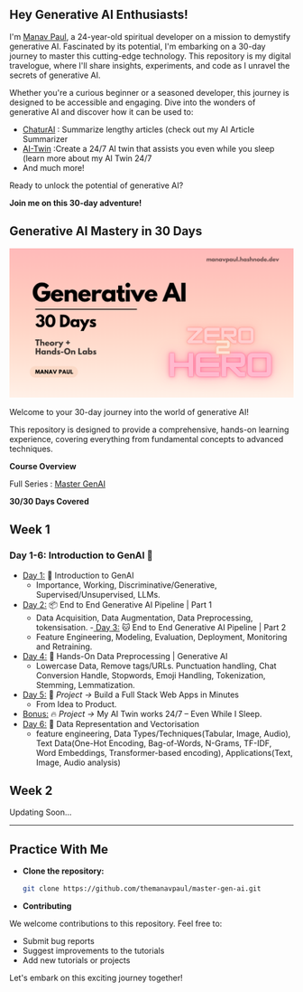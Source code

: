 ## Hey Generative AI Enthusiasts! 

I'm [Manav Paul](https://linktr.ee/themanavpaul), a 24-year-old spiritual developer on a mission to demystify generative AI. Fascinated by its potential, I'm embarking on a 30-day journey to master this cutting-edge technology. This repository is my digital travelogue, where I'll share insights, experiments, and code as I unravel the secrets of generative AI.

Whether you're a curious beginner or a seasoned developer, this journey is designed to be accessible and engaging. Dive into the wonders of generative AI and discover how it can be used to:

* [ChaturAI](https://chaturai.netlify.app/) : Summarize lengthy articles (check out my AI Article Summarizer
* [AI-Twin](https://manavpaul.hashnode.dev/my-ai-twin-works-247-even-while-i-sleep) :Create a 24/7 AI twin that assists you even while you sleep (learn more about my AI Twin 24/7
* And much more!

Ready to unlock the potential of generative AI?

**Join me on this 30-day adventure!**


## Generative AI Mastery in 30 Days

![Master Generative AI in 30 Days](https://github.com/themanavpaul/master-gen-ai/blob/main/Genai.png)


Welcome to your 30-day journey into the world of generative AI!

This repository is designed to provide a comprehensive, hands-on learning experience, covering everything from fundamental concepts to advanced techniques.

**Course Overview**

Full Series : [Master GenAI](https://manavpaul.hashnode.dev/series/generative-ai)

**30/30 Days Covered**
## Week 1
### Day 1-6: Introduction to GenAI 🔄
- [Day 1:](https://manavpaul.hashnode.dev/day-1-introduction-to-generative-ai) 🔄 Introduction to GenAI
    - Importance, Working, Discriminative/Generative, Supervised/Unsupervised, LLMs.
- [Day 2:](https://manavpaul.hashnode.dev/day-2-end-to-end-generative-ai-pipeline-part-1) 📦 End to End Generative AI Pipeline | Part 1
    - Data Acquisition, Data Augmentation,  Data Preprocessing, tokensisation.
-[ Day 3:](https://manavpaul.hashnode.dev/day-3-end-to-end-generative-ai-pipeline-part-2) 🐱 End to End Generative AI Pipeline | Part 2
   - Feature Engineering, Modeling, Evaluation, Deployment, Monitoring and Retraining.
- [Day 4:](https://manavpaul.hashnode.dev/day-4-hands-on-data-preprocessing-generative-ai) 🚀 Hands-On Data Preprocessing | Generative AI
    - Lowercase Data, Remove tags/URLs. Punctuation handling, Chat Conversion Handle, Stopwords, Emoji Handling, Tokenization, Stemming, Lemmatization.
- [ Day 5:](https://manavpaul.hashnode.dev/day-530-genai-series-build-a-sorting-visualizing-app-with-socratic-method-in-minutes-with-boltnew) 🎯 *Project ->* Build a Full Stack Web Apps in Minutes
    - From Idea to Product.
- [Bonus:](https://manavpaul.hashnode.dev/my-ai-twin-works-247-even-while-i-sleep) 🔥 *Project ->* My AI Twin works 24/7 – Even While I Sleep.
- [Day 6:](https://manavpaul.hashnode.dev/series/generative-ai) 🍇 Data Representation and Vectorisation
    - feature engineering, Data Types/Techniques(Tabular, Image, Audio), Text Data(One-Hot Encoding, Bag-of-Words, N-Grams, TF-IDF, Word Embeddings, Transformer-based encoding), Applications(Text, Image, Audio analysis)
  
## Week 2
   Updating Soon...
   
---
## Practice With Me

- **Clone the repository:**

   ```bash
   git clone https://github.com/themanavpaul/master-gen-ai.git

- **Contributing**

We welcome contributions to this repository. Feel free to:

- Submit bug reports
- Suggest improvements to the tutorials
- Add new tutorials or projects

Let's embark on this exciting journey together!
